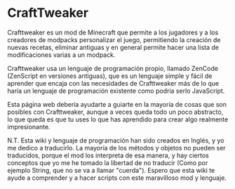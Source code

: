 # CraftTweaker

Crafttweaker es un mod de Minecraft que permite a los jugadores y a los creadores de modpacks personalizar el juego, permitiendo la creación de nuevas recetas, eliminar antiguas y en general permite hacer una lista de modificaciones varias a un modpack.

Crafttweaker usa un lenguaje de programación propio, llamado ZenCode (ZenScript en versiones antiguas), que es un lenguaje simple y fácil de aprender que encaja con las necesidades de Crafttweaker más de lo que haría un lenguaje de programación existente como podria serlo JavaScript.

Esta página web debería ayudarte a guiarte en la mayoría de cosas que son posibles con Crafttweaker, aunque a veces queda todo un poco abstracto, lo que queda es que tu uses lo que has aprendido para crear algo realmente impresionante.

N.T. Esta wiki y lenguaje de programación han sido creados en Inglés, y yo me dedico a traducirlo. La mayoría de los métodos y objetos no pueden ser traducidos, porque el mod los interpreta de esa manera, y hay ciertos conceptos que yo me he tomado la libertad de no traducir (Como por ejemplo String, que no se va a llamar "cuerda"). Espero que esta wiki te ayude a comprender y a hacer scripts con este maravilloso mod y lenguaje.